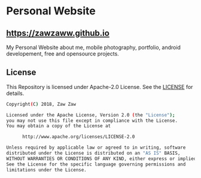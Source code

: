 # Personal Website
## https://zawzaww.github.io

My Personal Website about me, mobile photography, portfolio, android developement, free and opensource projects.

## License
This Repository is licensed under Apache-2.0 License. See the [LICENSE](https://github.com/zawzaww/zawzaww.github.io/blob/master/LICENSE) for details.

```bash
Copyright(C) 2018, Zaw Zaw

Licensed under the Apache License, Version 2.0 (the "License");
you may not use this file except in compliance with the License.
You may obtain a copy of the License at

      http://www.apache.org/licenses/LICENSE-2.0

Unless required by applicable law or agreed to in writing, software
distributed under the License is distributed on an "AS IS" BASIS,
WITHOUT WARRANTIES OR CONDITIONS OF ANY KIND, either express or implied.
See the License for the specific language governing permissions and
limitations under the License.
```
